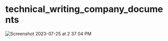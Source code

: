 # technical_writing_company_documents

![Screenshot 2023-07-25 at 2 37 04 PM](https://github.com/jamesavakian62/technical_writing_company_documents/assets/92414210/c57396ec-009c-4a1d-9eef-6f4b7a67a523)
